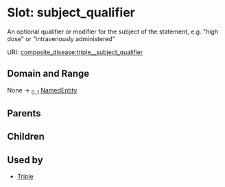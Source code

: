 
# Slot: subject_qualifier


An optional qualifier or modifier for the subject of the statement, e.g. "high dose" or "intravenously administered"

URI: [composite_disease:triple__subject_qualifier](http://w3id.org/ontogpt/composite_disease/triple__subject_qualifier)


## Domain and Range

None &#8594;  <sub>0..1</sub> [NamedEntity](NamedEntity.md)

## Parents


## Children


## Used by

 * [Triple](Triple.md)
